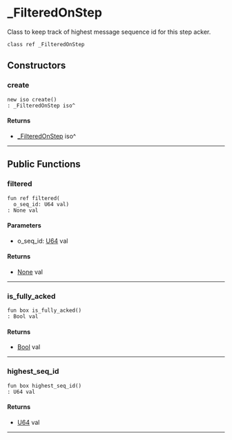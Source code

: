 # _FilteredOnStep

Class to keep track of highest message sequence id for this step acker.


```pony
class ref _FilteredOnStep
```

## Constructors

### create

```pony
new iso create()
: _FilteredOnStep iso^
```

#### Returns

* [_FilteredOnStep](wallaroo-ent-watermarking-_FilteredOnStep) iso^

---

## Public Functions

### filtered

```pony
fun ref filtered(
  o_seq_id: U64 val)
: None val
```
#### Parameters

*   o_seq_id: [U64](builtin-U64) val

#### Returns

* [None](builtin-None) val

---

### is_fully_acked

```pony
fun box is_fully_acked()
: Bool val
```

#### Returns

* [Bool](builtin-Bool) val

---

### highest_seq_id

```pony
fun box highest_seq_id()
: U64 val
```

#### Returns

* [U64](builtin-U64) val

---

